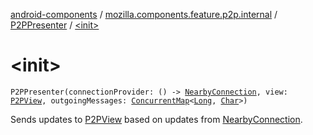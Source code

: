 [android-components](../../index.md) / [mozilla.components.feature.p2p.internal](../index.md) / [P2PPresenter](index.md) / [&lt;init&gt;](./-init-.md)

# &lt;init&gt;

`P2PPresenter(connectionProvider: () -> `[`NearbyConnection`](../../mozilla.components.lib.nearby/-nearby-connection/index.md)`, view: `[`P2PView`](../../mozilla.components.feature.p2p.view/-p2-p-view/index.md)`, outgoingMessages: `[`ConcurrentMap`](http://docs.oracle.com/javase/7/docs/api/java/util/concurrent/ConcurrentMap.html)`<`[`Long`](https://kotlinlang.org/api/latest/jvm/stdlib/kotlin/-long/index.html)`, `[`Char`](https://kotlinlang.org/api/latest/jvm/stdlib/kotlin/-char/index.html)`>)`

Sends updates to [P2PView](../../mozilla.components.feature.p2p.view/-p2-p-view/index.md) based on updates from [NearbyConnection](../../mozilla.components.lib.nearby/-nearby-connection/index.md).

